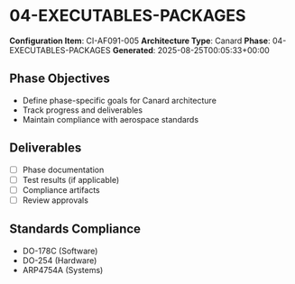 # 04-EXECUTABLES-PACKAGES

**Configuration Item**: CI-AF091-005
**Architecture Type**: Canard
**Phase**: 04-EXECUTABLES-PACKAGES
**Generated**: 2025-08-25T00:05:33+00:00

## Phase Objectives
- Define phase-specific goals for Canard architecture
- Track progress and deliverables
- Maintain compliance with aerospace standards

## Deliverables
- [ ] Phase documentation
- [ ] Test results (if applicable)
- [ ] Compliance artifacts
- [ ] Review approvals

## Standards Compliance
- DO-178C (Software)
- DO-254 (Hardware)
- ARP4754A (Systems)
